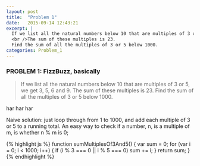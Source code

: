 ```yaml
---
layout: post
title:  "Problem 1"
date:   2015-09-14 12:43:21
excerpt: |
  If we list all the natural numbers below 10 that are multiples of 3 or 5, we get 3, 5, 6 and 9.
  <br />The sum of these multiples is 23.
  Find the sum of all the multiples of 3 or 5 below 1000.
categories: Problem_1
---
```

### PROBLEM 1: FizzBuzz, basically

> If we list all the natural numbers below 10 that are multiples of 3 or 5, we get 3, 5, 6 and 9. The sum of these multiples is 23.
> Find the sum of all the multiples of 3 or 5 below 1000.


har har har
<!--more-->

Naive solution: just loop through from 1 to 1000, and add each multiple of 3 or 5 to a running total. An easy way to check if a number, n, is a multiple of m,
is whether n % m is 0;

{% highlight js %}
function sumMultiplesOf3And5() {
  var sum = 0;
  for (var i = 0; i < 1000; i++) {
    if (i % 3 === 0 || i % 5 === 0) sum += i;
  }
  return sum;
}
{% endhighlight %}

